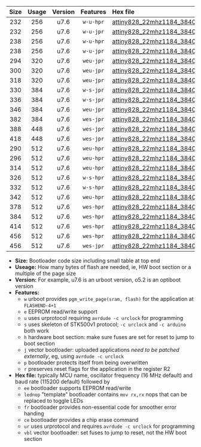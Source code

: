 |Size|Usage|Version|Features|Hex file|
|:-:|:-:|:-:|:-:|:--|
|232|256|u7.6|`w-u-hpr`|[attiny828_22mhz1184_38400bps_ur.hex](https://raw.githubusercontent.com/stefanrueger/urboot/main//attiny828_22mhz1184_38400bps_ur.hex)|
|232|256|u7.6|`w-u-jpr`|[attiny828_22mhz1184_38400bps_ur_vbl.hex](https://raw.githubusercontent.com/stefanrueger/urboot/main//attiny828_22mhz1184_38400bps_ur_vbl.hex)|
|238|256|u7.6|`w-u-hpr`|[attiny828_22mhz1184_38400bps_lednop_ur.hex](https://raw.githubusercontent.com/stefanrueger/urboot/main//attiny828_22mhz1184_38400bps_lednop_ur.hex)|
|238|256|u7.6|`w-u-jpr`|[attiny828_22mhz1184_38400bps_lednop_ur_vbl.hex](https://raw.githubusercontent.com/stefanrueger/urboot/main//attiny828_22mhz1184_38400bps_lednop_ur_vbl.hex)|
|294|320|u7.6|`weu-jpr`|[attiny828_22mhz1184_38400bps_ee_ur_vbl.hex](https://raw.githubusercontent.com/stefanrueger/urboot/main//attiny828_22mhz1184_38400bps_ee_ur_vbl.hex)|
|300|320|u7.6|`weu-jpr`|[attiny828_22mhz1184_38400bps_ee_lednop_ur_vbl.hex](https://raw.githubusercontent.com/stefanrueger/urboot/main//attiny828_22mhz1184_38400bps_ee_lednop_ur_vbl.hex)|
|318|320|u7.6|`weu-jpr`|[attiny828_22mhz1184_38400bps_ee_lednop_fr_ur_vbl.hex](https://raw.githubusercontent.com/stefanrueger/urboot/main//attiny828_22mhz1184_38400bps_ee_lednop_fr_ur_vbl.hex)|
|330|384|u7.6|`w-s-jpr`|[attiny828_22mhz1184_38400bps_vbl.hex](https://raw.githubusercontent.com/stefanrueger/urboot/main//attiny828_22mhz1184_38400bps_vbl.hex)|
|336|384|u7.6|`w-s-jpr`|[attiny828_22mhz1184_38400bps_lednop_vbl.hex](https://raw.githubusercontent.com/stefanrueger/urboot/main//attiny828_22mhz1184_38400bps_lednop_vbl.hex)|
|346|384|u7.6|`weu-jpr`|[attiny828_22mhz1184_38400bps_ee_lednop_fr_ce_ur_vbl.hex](https://raw.githubusercontent.com/stefanrueger/urboot/main//attiny828_22mhz1184_38400bps_ee_lednop_fr_ce_ur_vbl.hex)|
|382|384|u7.6|`wes-jpr`|[attiny828_22mhz1184_38400bps_ee_vbl.hex](https://raw.githubusercontent.com/stefanrueger/urboot/main//attiny828_22mhz1184_38400bps_ee_vbl.hex)|
|388|448|u7.6|`wes-jpr`|[attiny828_22mhz1184_38400bps_ee_lednop_vbl.hex](https://raw.githubusercontent.com/stefanrueger/urboot/main//attiny828_22mhz1184_38400bps_ee_lednop_vbl.hex)|
|418|448|u7.6|`wes-jpr`|[attiny828_22mhz1184_38400bps_ee_lednop_fr_vbl.hex](https://raw.githubusercontent.com/stefanrueger/urboot/main//attiny828_22mhz1184_38400bps_ee_lednop_fr_vbl.hex)|
|290|512|u7.6|`weu-hpr`|[attiny828_22mhz1184_38400bps_ee_ur.hex](https://raw.githubusercontent.com/stefanrueger/urboot/main//attiny828_22mhz1184_38400bps_ee_ur.hex)|
|296|512|u7.6|`weu-hpr`|[attiny828_22mhz1184_38400bps_ee_lednop_ur.hex](https://raw.githubusercontent.com/stefanrueger/urboot/main//attiny828_22mhz1184_38400bps_ee_lednop_ur.hex)|
|314|512|u7.6|`weu-hpr`|[attiny828_22mhz1184_38400bps_ee_lednop_fr_ur.hex](https://raw.githubusercontent.com/stefanrueger/urboot/main//attiny828_22mhz1184_38400bps_ee_lednop_fr_ur.hex)|
|326|512|u7.6|`w-s-hpr`|[attiny828_22mhz1184_38400bps.hex](https://raw.githubusercontent.com/stefanrueger/urboot/main//attiny828_22mhz1184_38400bps.hex)|
|332|512|u7.6|`w-s-hpr`|[attiny828_22mhz1184_38400bps_lednop.hex](https://raw.githubusercontent.com/stefanrueger/urboot/main//attiny828_22mhz1184_38400bps_lednop.hex)|
|342|512|u7.6|`weu-hpr`|[attiny828_22mhz1184_38400bps_ee_lednop_fr_ce_ur.hex](https://raw.githubusercontent.com/stefanrueger/urboot/main//attiny828_22mhz1184_38400bps_ee_lednop_fr_ce_ur.hex)|
|378|512|u7.6|`wes-hpr`|[attiny828_22mhz1184_38400bps_ee.hex](https://raw.githubusercontent.com/stefanrueger/urboot/main//attiny828_22mhz1184_38400bps_ee.hex)|
|384|512|u7.6|`wes-hpr`|[attiny828_22mhz1184_38400bps_ee_lednop.hex](https://raw.githubusercontent.com/stefanrueger/urboot/main//attiny828_22mhz1184_38400bps_ee_lednop.hex)|
|414|512|u7.6|`wes-hpr`|[attiny828_22mhz1184_38400bps_ee_lednop_fr.hex](https://raw.githubusercontent.com/stefanrueger/urboot/main//attiny828_22mhz1184_38400bps_ee_lednop_fr.hex)|
|456|512|u7.6|`wes-hpr`|[attiny828_22mhz1184_38400bps_ee_lednop_fr_ce.hex](https://raw.githubusercontent.com/stefanrueger/urboot/main//attiny828_22mhz1184_38400bps_ee_lednop_fr_ce.hex)|
|456|512|u7.6|`wes-jpr`|[attiny828_22mhz1184_38400bps_ee_lednop_fr_ce_vbl.hex](https://raw.githubusercontent.com/stefanrueger/urboot/main//attiny828_22mhz1184_38400bps_ee_lednop_fr_ce_vbl.hex)|

- **Size:** Bootloader code size including small table at top end
- **Useage:** How many bytes of flash are needed, ie, HW boot section or a multiple of the page size
- **Version:** For example, u7.6 is an urboot version, o5.2 is an optiboot version
- **Features:**
  + `w` urboot provides `pgm_write_page(sram, flash)` for the application at `FLASHEND-4+1`
  + `e` EEPROM read/write support
  + `u` uses urprotocol requiring `avrdude -c urclock` for programming
  + `s` uses skeleton of STK500v1 protocol; `-c urclock` and `-c arduino` both work
  + `h` hardware boot section: make sure fuses are set for reset to jump to boot section
  + `j` vector bootloader: uploaded applications *need to be patched externally*, eg, using `avrdude -c urclock`
  + `p` bootloader protects itself from being overwritten
  + `r` preserves reset flags for the application in the register R2
- **Hex file:** typically MCU name, oscillator frequency (16 MHz default) and baud rate (115200 default) followed by
  + `ee` bootloader supports EEPROM read/write
  + `lednop` "template" bootloader contains `mov rx,rx` nops that can be replaced to toggle LEDs
  + `fr` bootloader provides non-essential code for smoother error handing
  + `ce` bootloader provides a chip erase command
  + `ur` uses urprotocol and requires `avrdude -c urclock` for programming
  + `vbl` vector bootloader: set fuses to jump to reset, not the HW boot section
